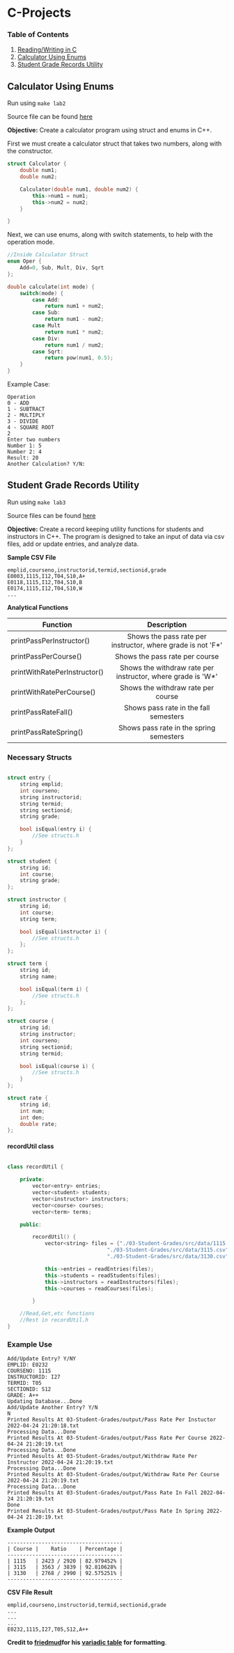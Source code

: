 # C-Projects
### Table of Contents 
1.  [Reading/Writing in C](#example)
2.  [Calculator Using Enums](#calculator-using-enums)
3.  [Student Grade Records Utility](#student-grade-records-utility)

## Calculator Using Enums
Run using ```make lab2``` 

Source file can be found [here](https://github.com/jon-michael-c/C-Projects/blob/lab2/02-Calculator/calculator.cpp) 

**Objective:** Create a calculator program using struct and enums in C++.

First we must create a calculator struct that takes two numbers, along with the constructor.


```c++
struct Calculator {
    double num1;
    double num2;

    Calculator(double num1, double num2) {
        this->num1 = num1;
        this->num2 = num2;
    }

}
```

Next, we can use enums, along with switch statements, to help with the operation mode.

```c++
//Inside Calculator Struct
enum Oper {
    Add=0, Sub, Mult, Div, Sqrt
};

double calculate(int mode) {
    switch(mode) {
        case Add:
            return num1 + num2;
        case Sub:
            return num1 - num2;
        case Mult
            return num1 * num2;
        case Div:
            return num1 / num2;
        case Sqrt:
            return pow(num1, 0.5);
    }
}

```

Example Case:

```
Operation
0 - ADD
1 - SUBTRACT
2 - MULTIPLY
3 - DIVIDE
4 - SQUARE ROOT
2
Enter two numbers
Number 1: 5
Number 2: 4
Result: 20
Another Calculation? Y/N: 
```

## Student Grade Records Utility
Run using ```make lab3```

Source files can be found [here](https://github.com/jon-michael-c/C-Projects/tree/main/03-Student-Grades/src)

**Objective:** Create a record keeping utility functions for students and instructors in C++. The program is designed to take an input of data via csv files, add or update entries, and analyze data.

**Sample CSV File**

```
emplid,courseno,instructorid,termid,sectionid,grade
E0003,1115,I12,T04,S10,A+
E0118,1115,I12,T04,S10,B
E0174,1115,I12,T04,S10,W
...
```

**Analytical Functions**

| Function         | Description | 
|--------------|:-----:|
| printPassPerInstructor() |  Shows the pass rate per instructor, where grade is not 'F*' | 
| printPassPerCourse() |  Shows the pass rate per course |  
| printWithRatePerInstructor() |  Shows the withdraw rate per instructor, where grade is 'W*' |  
| printWithRatePerCourse() |  Shows the withdraw rate per course |  
| printPassRateFall() |  Shows pass rate in the fall semesters |  
| printPassRateSpring() | Shows pass rate in the spring semesters |  

### Necessary Structs
```c++

struct entry {
    string emplid;
    int courseno;
    string instructorid;
    string termid;
    string sectionid;
    string grade;

    bool isEqual(entry i) {
        //See structs.h
    }
};

struct student {
    string id;
    int course;
    string grade;
};

struct instructor {
    string id;
    int course;
    string term;

    bool isEqual(instructor i) {
        //See structs.h
    };
};

struct term {
    string id;
    string name;

    bool isEqual(term i) {
        //See structs.h
    };
};

struct course {
    string id;
    string instructor;
    int courseno;
    string sectionid;
    string termid;

    bool isEqual(course i) {
        //See structs.h
    }
};

struct rate {
    string id;
    int num;
    int den;
    double rate;
};

```

#### recordUtil class
```c++ 

class recordUtil {

	private:
		vector<entry> entries;
		vector<student> students;
		vector<instructor> instructors;
		vector<course> courses;
		vector<term> terms;

	public:

		recordUtil() {
			vector<string> files = {"./03-Student-Grades/src/data/1115.csv", 
								"./03-Student-Grades/src/data/3115.csv", 
								"./03-Student-Grades/src/data/3130.csv"};

			this->entries = readEntries(files);
			this->students = readStudents(files);
			this->instructors = readInstructors(files);
			this->courses = readCourses(files);

		}

	//Read,Get,etc functions
	//Rest in recordUtil.h
}
```


### Example Use
```
Add/Update Entry? Y/NY
EMPLID: E0232
COURSENO: 1115
INSTRUCTORID: I27
TERMID: T05
SECTIONID: S12
GRADE: A++
Updating Database...Done
Add/Update Another Entry? Y/N
N
Printed Results At 03-Student-Grades/output/Pass Rate Per Instuctor 2022-04-24 21:20:18.txt
Processing Data...Done
Printed Results At 03-Student-Grades/output/Pass Rate Per Course 2022-04-24 21:20:19.txt
Processing Data...Done
Printed Results At 03-Student-Grades/output/Withdraw Rate Per Instructor 2022-04-24 21:20:19.txt
Processing Data...Done
Printed Results At 03-Student-Grades/output/Withdraw Rate Per Course 2022-04-24 21:20:19.txt
Processing Data...Done
Printed Results At 03-Student-Grades/output/Pass Rate In Fall 2022-04-24 21:20:19.txt
Done
Printed Results At 03-Student-Grades/output/Pass Rate In Spring 2022-04-24 21:20:19.txt
```

**Example Output**
```
-------------------------------------
| Course |    Ratio    | Percentage |
-------------------------------------
| 1115   | 2423 / 2920 | 82.979452% |
| 3115   | 3563 / 3839 | 92.810628% |
| 3130   | 2768 / 2990 | 92.575251% |
-------------------------------------
```

**CSV File Result**
```
emplid,courseno,instructorid,termid,sectionid,grade
...
...
...
E0232,1115,I27,T05,S12,A++

```

**Credit to [friedmud](https://github.com/friedmud)for his [variadic table](https://github.com/jon-michael-c/C-Projects/blob/main/03-Student-Grades/src/VariadicTable.h) for formatting**.

